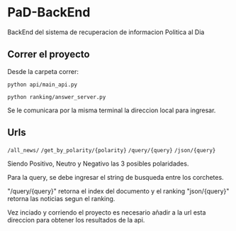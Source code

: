 # PaD-BackEnd
BackEnd del sistema de recuperacion de informacion Politica al Dia

## Correr el proyecto

Desde la carpeta correr:

```
python api/main_api.py
```
```
python ranking/answer_server.py
```

Se le comunicara por la misma terminal la direccion local para ingresar.


## Urls
```/all_news/```
```/get_by_polarity/{polarity}```
```/query/{query}```
```/json/{query}```

Siendo Positivo, Neutro y Negativo las 3 posibles polaridades.

Para la query, se debe ingresar el string de busqueda entre los corchetes. 

"/query/{query}" retorna el index del documento y el ranking
"json/{query}" retorna las noticias segun el ranking.

Vez inciado y corriendo el proyecto es necesario añadir a la url esta direccion para obtener los resultados de la api.
